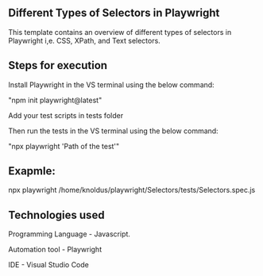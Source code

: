 ## Different Types of Selectors in Playwright

This template contains an overview of different types of selectors in Playwright i,e. CSS, XPath, and Text selectors.

## Steps for execution
Install Playwright in the VS terminal using the below command:

"npm init playwright@latest"

Add your test scripts in tests folder

Then run the tests in the VS terminal using the below command:

"npx playwright 'Path of the test'"

## Exapmle:
npx playwright /home/knoldus/playwright/Selectors/tests/Selectors.spec.js


## Technologies used
Programming Language - Javascript.

Automation tool - Playwright

IDE - Visual Studio Code